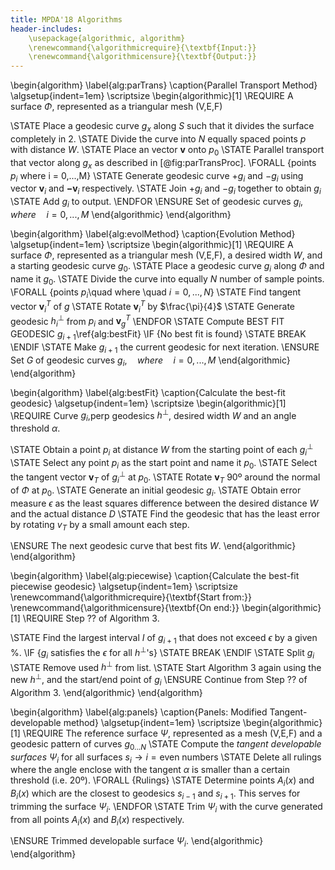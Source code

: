 ```yaml
---
title: MPDA'18 Algorithms
header-includes:
    \usepackage{algorithmic, algorithm}
    \renewcommand{\algorithmicrequire}{\textbf{Input:}}
    \renewcommand{\algorithmicensure}{\textbf{Output:}}
---
```


\begin{algorithm}
\label{alg:parTrans}
\caption{Parallel Transport Method}
\algsetup{indent=1em}
\scriptsize
\begin{algorithmic}[1]
\REQUIRE A surface $\Phi$, represented as a triangular mesh (V,E,F)

\STATE Place a geodesic curve $g_x$ along $S$ such that it divides the surface completely in 2.
\STATE Divide the curve into $N$ equally spaced points $p$ with distance $W$.
\STATE Place an vector $\mathbf v$  onto $p_0$
\STATE Parallel transport that vector along $g_x$ as described in [@fig:parTransProc].
\FORALL {points $p_i$ where i = 0,...,M}
  \STATE Generate geodesic curve $+g_i$ and $-g_i$ using vector $\mathbf{v}_i$ and $\mathbf{-v}_i$ respectively.
  \STATE Join $+g_i$ and $-g_i$ together to obtain $g_i$
  \STATE Add $g_i$ to output.
\ENDFOR
\ENSURE Set of geodesic curves $g_i,\quad where \quad i=0,...,M$
\end{algorithmic}
\end{algorithm}



\begin{algorithm}
\label{alg:evolMethod}
\caption{Evolution Method}
\algsetup{indent=1em}
\scriptsize
\begin{algorithmic}[1]
\REQUIRE A surface $\Phi$, represented as a triangular mesh (V,E,F), a desired width $W$, and a starting geodesic curve $g_0$.
\STATE Place a geodesic curve $g_i$ along $\Phi$ and name it $g_0$.
\STATE Divide the curve into equally $N$ number of sample points.
\FORALL {points $p_i$\quad where \quad $i=0,...,N$}
\STATE Find tangent vector $\mathbf{v}^T_i$ of $g$
\STATE Rotate $\mathbf{v}^T_i$ by $\frac{\pi}{4}$
\STATE Generate geodesic $h^\perp_i$ from $p_i$ and $\mathbf{v}^T_g$
\ENDFOR
\STATE Compute BEST FIT GEODESIC $g_{i+1}$\ref{alg:bestFit}
\IF {No best fit is found} \STATE BREAK
\ENDIF
\STATE Make $g_{i+1}$ the current geodesic for next iteration.
\ENSURE Set $G$ of geodesic curves $g_i,\quad where \quad i=0,...,M$
\end{algorithmic}
\end{algorithm}



\begin{algorithm}
\label{alg:bestFit}
\caption{Calculate the best-fit geodesic}
\algsetup{indent=1em}
\scriptsize
\begin{algorithmic}[1]
\REQUIRE Curve $g_i$,perp geodesics $h^\perp$, desired width $W$ and an angle threshold $\alpha$.

\STATE Obtain a point $p_i$ at distance $W$ from the starting point of each $g^\perp_i$
\STATE Select any point $p_i$ as the start point and name it $p_0$.
\STATE Select the tangent vector $\mathbf v_T$ of $g^\perp_i$ at $p_0$.
\STATE Rotate $\mathbf v_T$ 90º around the normal of $\Phi$ at $p_0$.
\STATE Generate an initial geodesic $g_i$.
\STATE Obtain error measure $\epsilon$ as the least squares difference between the desired distance $W$ and the actual distance $D$
\STATE Find the geodesic that has the least error by rotating $v_T$ by a small amount each step.

\ENSURE The next geodesic curve that best fits $W$.
\end{algorithmic}
\end{algorithm}




\begin{algorithm}
\label{alg:piecewise}
\caption{Calculate the best-fit piecewise geodesic}
\algsetup{indent=1em}
\scriptsize
\renewcommand{\algorithmicrequire}{\textbf{Start from:}}
\renewcommand{\algorithmicensure}{\textbf{On end:}}
\begin{algorithmic}[1]
\REQUIRE Step ?? of Algorithm 3.

\STATE Find the largest interval $I$ of $g_{i+1}$ that does not exceed $\epsilon$ by a given %.
\IF {$g_i$ satisfies the $\epsilon$ for all $h^\perp$'s} \STATE BREAK
\ENDIF
\STATE Split $g_i$
\STATE Remove used $h^\perp$ from list.
\STATE Start Algorithm 3 again using the new $h^\perp$, and the start/end point of $g_i$
\ENSURE Continue from Step ?? of Algorithm 3.
\end{algorithmic}
\end{algorithm}




\begin{algorithm}
\label{alg:panels}
\caption{Panels: Modified Tangent-developable method}
\algsetup{indent=1em}
\scriptsize
\begin{algorithmic}[1]
\REQUIRE The reference surface $\Psi$, represented as a mesh (V,E,F) and a geodesic pattern of curves $g_{0...N}$
\STATE Compute the *tangent developable surfaces* $\Psi_i$ for all surfaces $s_i \rightarrow i=\text{even numbers}$
\STATE Delete all rulings where the angle enclose with the tangent $\alpha$ is smaller than a certain threshold (i.e. 20º).
\FORALL {Rulings}
\STATE Determine points $A_i(x)$ and $B_i(x)$ which are the closest to geodesics $s_{i-1}$ and $s_{i+1}$. This serves for trimming the surface $\Psi_i$.
\ENDFOR
\STATE Trim $\Psi_i$ with the curve generated from all points $A_i(x)$ and $B_i(x)$ respectively.

\ENSURE Trimmed developable surface $\Psi_i$.
\end{algorithmic}
\end{algorithm}